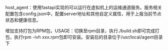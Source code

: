 host_agent：使用fastapi实现的可以运行在虚拟机上的运维通道服务。服务相关配置包含config.json中，配置server地址和其他自定义属性，用于上报当前节点状态和健康信息。



增加支持打包为RPM包，USAGE：切换至rpm目录，执行./build.sh即可完成打包，执行rpm -ivh xxx.rpm包即可安装。安装后的目录位于/usr/local/agent目录下